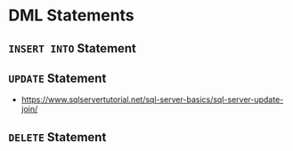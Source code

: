 # DML Statements

## `INSERT INTO` Statement


## `UPDATE` Statement

- https://www.sqlservertutorial.net/sql-server-basics/sql-server-update-join/


## `DELETE` Statement